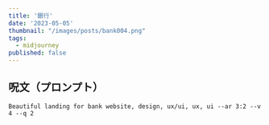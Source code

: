 ```yaml
---
title: '銀行'
date: '2023-05-05'
thumbnail: "/images/posts/bank004.png"
tags:
  - midjourney
published: false
---
```


## 呪文（プロンプト）
```
Beautiful landing for bank website, design, ux/ui, ux, ui --ar 3:2 --v 4 --q 2
```
